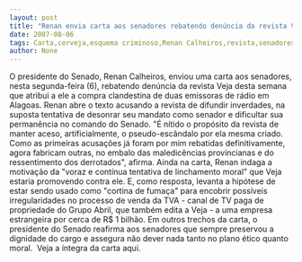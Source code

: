 ```yaml
---
layout: post
title: "Renan envia carta aos senadores rebatendo denúncia da revista Veja, a quem acusa de difamação"
date: 2007-08-06
tags: Carta,cerveja,esquema criminoso,Renan Calheiros,revista,senadores
author: None
---
```

O presidente do Senado, Renan Calheiros, enviou uma carta aos senadores, nesta segunda-feira (6), rebatendo den&uacute;ncia da revista Veja desta semana que atribui a ele a compra clandestina de duas emissoras de r&aacute;dio em Alagoas. Renan abre o texto acusando a revista de difundir inverdades, na suposta tentativa de desonrar seu mandato como senador e dificultar sua perman&ecirc;ncia no comando do Senado. 
&quot;&Eacute; n&iacute;tido o prop&oacute;sito da revista de manter aceso, artificialmente, o pseudo-esc&acirc;ndalo por ela mesma criado. Como as primeiras acusa&ccedil;&otilde;es j&aacute; foram por mim rebatidas definitivamente, agora fabricam outras, no embalo das maledic&ecirc;ncias provincianas e do ressentimento dos derrotados&quot;, afirma.
Ainda na carta, Renan indaga a motiva&ccedil;&atilde;o da &quot;voraz e cont&iacute;nua tentativa de linchamento moral&quot; que Veja estaria promovendo contra ele. E, como resposta, levanta a hip&oacute;tese de estar sendo usado como &quot;cortina de fuma&ccedil;a&quot; para encobrir poss&iacute;veis irregularidades no processo de venda da TVA - canal de TV paga de propriedade do Grupo Abril, que tamb&eacute;m edita a Veja - a uma empresa estrangeira por cerca de R$ 1 bilh&atilde;o. 
Em outros trechos da carta, o presidente do Senado reafirma aos senadores que sempre preservou a dignidade do cargo e assegura n&atilde;o dever nada tanto no plano &eacute;tico quanto moral. 
&nbsp;Veja a &iacute;ntegra da carta aqui. 